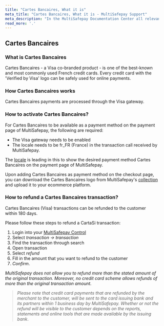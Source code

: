 ```yaml
---
title: "Cartes Bancaires, What it is"
meta_title: "Cartes Bancaires, What it is - MultiSafepay Support"
meta_description: "In the MultiSafepay Documentation Center all relevant information regarding our Plugins and API. As well as Support pages for Payment Method, Tools and General Questions. You can also find the contact details of our Support Team and Integration Team."
read_more: '.'
---
```

## Cartes Bancaires
### What is Cartes Bancaires
Cartes Bancaires - a Visa co-branded product - is one of the best-known and most commonly used French credit cards. Every credit card with the 'Verified by Visa' logo can be safely used for online payments.

### How Cartes Bancaires works
Cartes Bancaires payments are processed through the Visa gateway.

### How to activate Cartes Bancaires?
For Cartes Bancaires to be available as a payment method on the payment page of MultiSafepay, the following are required:

* The Visa gateway needs to be enabled
* The locale needs to be fr_FR (France) in the transaction call received by MultiSafepay.

The [locale](/faq/api/locale/) is leading in this to show the desired payment method Cartes Bancaires on the payment page of MultiSafepay.

Upon adding Cartes Bancaires as payment method on the checkout page, you can download the Cartes Bancaires logo from MultiSafepay's [collection](/faq/general/payment-method-logo/) and upload it to your ecommerce platform. 

### How to refund a Cartes Bancaires transaction?
Cartes Bancaires (Visa) transactions can be refunded to the customer within 180 days.

Please follow these steps to refund a CartaSi transaction:

1. Login into your [MultiSafepay Control](https://merchant.multisafepay.com)
2. Select _transaction -> transaction_
3. Find the transaction through search
4. Open transaction
5. Select _refund_
6. Fill in the amount that you want to refund to the customer 
7. _Confirm_.

_MultiSafepay does not allow you to refund more than the stated amount of the original transaction. Moreover, no credit card scheme allows refunds of more than the original transaction amount._

> _Please note that credit card payments that are refunded by the merchant to the customer, will be sent to the card issuing bank and its partners within 1 business day by MultiSafepay. Whether or not the refund will be visible to the customer depends on the reports, statements and online tools that are made available by the issuing bank_.

